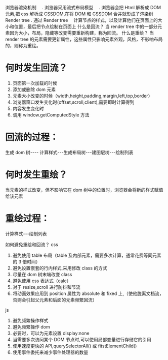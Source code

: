 浏览器渲染机制
　. 浏览器采用流式布局模型
　. 浏览器会把 Html 解析成 DOM 元素,把 css 解析成 CSSDOM,在将 DOM 和 CSSDOM 合并就形成了渲染树 Render tree
. 通过 Render tree 　计算节点的样式，以及计算他们在页面上的大小和位置，最后把节点绘制在页面上
什么是回流？
当 render tree 中的一部分元素因为大小，布局，隐藏等改变需要重新构建，称为回流。
什么是重绘？
当 render tree 的元素需要更新属性，这些属性只影响元素外观，风格，不影响布局的，则称为重绘。

# 何时发生回流？

1. 页面第一次加载的时候
2. 添加或删除 dom 元素
3. 元素大小改变的时候（width,height,padding,margin,left,top,border）
4. 浏览器窗口发生变化时(offset,scroll,client),需要即时计算得到
5. 内容发生变化时
6. 调用 window.getComputedStyle 方法

# 回流的过程：

生成 dom 树---- 计算样式---生成布局树---建图层树---绘制列表

# 何时发生重绘？

当元素的样式改变，但不影响它在 dom 树中的位置时，浏览器会将新的样式赋值给该元素

# 重绘过程：

计算样式---绘制列表

如何避免重绘和回流？
css

1. 避免使用 table 布局（table 及内部元素，需要多次计算，通常花费等同元素的 3 倍时间）
2. 避免设置嵌套的行内样式,采用修改 class 的方式
3. 尽量在 dom 树末端改变 class
4. 避免使用 css 表达式（calc）
5. 对于 resize,scroll 进行防抖和节流
6. 将动画效果应用到 position 属性为 absolute 和 fixed 上,（使他脱离文档流，否则会引起父元素和后面的元素频繁回流）

js

1. 避免频繁操作样式
2. 避免频繁操作 dom
3. 必要时，可以为元素设置 display:none
4. 当需要多次访问某个 DOM 节点时,可以使用局部变量进行存储它的引用
5. 使用速度更快的 API,querySelectorAll() 或 fitstElementChild()
6. 使用事件委托来减少事件处理器的数量
